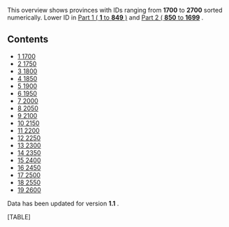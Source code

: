 This overview shows provinces with IDs ranging from **1700** to **2700**
sorted numerically. Lower ID in [Part 1 ( **1** to **849**
)](/wiki/Provinces_by_ID,_part_1 "Provinces by ID, part 1") and [Part 2
( **850** to
**1699**](/wiki/Provinces_by_ID,_part_2 "Provinces by ID, part 2") .

## Contents

-   [ 1 1700 ](#1700)
-   [ 2 1750 ](#1750)
-   [ 3 1800 ](#1800)
-   [ 4 1850 ](#1850)
-   [ 5 1900 ](#1900)
-   [ 6 1950 ](#1950)
-   [ 7 2000 ](#2000)
-   [ 8 2050 ](#2050)
-   [ 9 2100 ](#2100)
-   [ 10 2150 ](#2150)
-   [ 11 2200 ](#2200)
-   [ 12 2250 ](#2250)
-   [ 13 2300 ](#2300)
-   [ 14 2350 ](#2350)
-   [ 15 2400 ](#2400)
-   [ 16 2450 ](#2450)
-   [ 17 2500 ](#2500)
-   [ 18 2550 ](#2550)
-   [ 19 2600 ](#2600)

Data has been updated for version **1.1** .

[TABLE]
